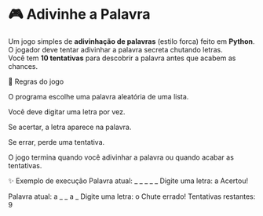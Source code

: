 # 🎮 Adivinhe a Palavra

Um jogo simples de **adivinhação de palavras** (estilo forca) feito em **Python**.  
O jogador deve tentar adivinhar a palavra secreta chutando letras.  
Você tem **10 tentativas** para descobrir a palavra antes que acabem as chances.

📌 Regras do jogo

O programa escolhe uma palavra aleatória de uma lista.

Você deve digitar uma letra por vez.

Se acertar, a letra aparece na palavra.

Se errar, perde uma tentativa.

O jogo termina quando você adivinhar a palavra ou quando acabar as tentativas.

✨ Exemplo de execução
Palavra atual: _ _ _ _ _
Digite uma letra: a
Acertou!

Palavra atual: a _ _ a _
Digite uma letra: o
Chute errado! Tentativas restantes: 9
